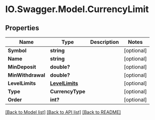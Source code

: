 # IO.Swagger.Model.CurrencyLimit
## Properties

Name | Type | Description | Notes
------------ | ------------- | ------------- | -------------
**Symbol** | **string** |  | [optional] 
**Name** | **string** |  | [optional] 
**MinDeposit** | **double?** |  | [optional] 
**MinWithdrawal** | **double?** |  | [optional] 
**LevelLimits** | [**LevelLimits**](LevelLimits.md) |  | [optional] 
**Type** | **CurrencyType** |  | [optional] 
**Order** | **int?** |  | [optional] 

[[Back to Model list]](../README.md#documentation-for-models) [[Back to API list]](../README.md#documentation-for-api-endpoints) [[Back to README]](../README.md)

